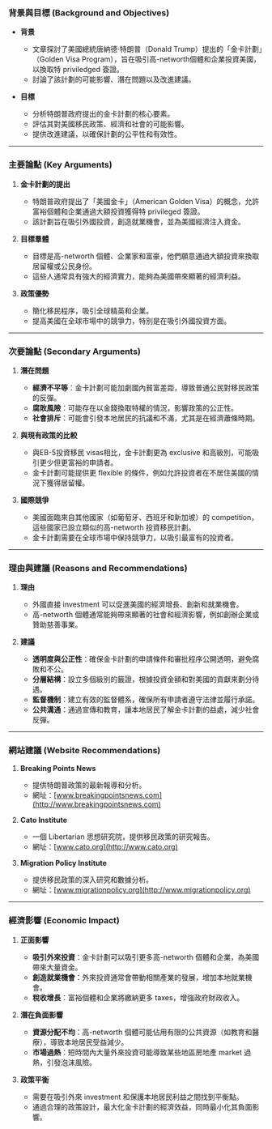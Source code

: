 ### 背景與目標 (Background and Objectives)

- **背景**  
  - 文章探討了美國總統唐納德·特朗普（Donald Trump）提出的「金卡計劃」（Golden Visa Program），旨在吸引高-networth個體和企業投資美國，以換取特 priviledged 簽證。
  - 討論了該計劃的可能影響、潛在問題以及改進建議。

- **目標**  
  - 分析特朗普政府提出的金卡計劃的核心要素。
  - 評估其對美國移民政策、經濟和社會的可能影響。
  - 提供改進建議，以確保計劃的公平性和有效性。

---

### 主要論點 (Key Arguments)

1. **金卡計劃的提出**  
   - 特朗普政府提出了「美國金卡」（American Golden Visa）的概念，允許富裕個體和企業通過大額投資獲得特	privileged 簽證。
   - 該計劃旨在吸引外國投資，創造就業機會，並為美國經濟注入資金。

2. **目標羣體**  
   - 目標是高-networth 個體、企業家和富豪，他們願意通過大額投資來換取居留權或公民身份。
   - 這些人通常具有強大的經濟實力，能夠為美國帶來顯著的經濟利益。

3. **政策優勢**  
   - 簡化移民程序，吸引全球精英和企業。
   - 提高美國在全球市場中的競爭力，特別是在吸引外國投資方面。

---

### 次要論點 (Secondary Arguments)

1. **潛在問題**  
   - **經濟不平等**：金卡計劃可能加劇國內貧富差距，導致普通公民對移民政策的反彈。
   - **腐敗風險**：可能存在以金錢換取特權的情況，影響政策的公正性。
   - **社會排斥**：可能會引發本地居民的抗議和不滿，尤其是在經濟蕭條時期。

2. **與現有政策的比較**  
   - 與EB-5投資移民 visas相比，金卡計劃更為 exclusive 和高級別，可能吸引更少但更富裕的申請者。
   - 金卡計劃可能提供更 flexible 的條件，例如允許投資者在不居住美國的情況下獲得居留權。

3. **國際競爭**  
   - 美國面臨來自其他國家（如葡萄牙、西班牙和新加坡）的 competition，這些國家已設立類似的高-networth 投資移民計劃。
   - 金卡計劃需要在全球市場中保持競爭力，以吸引最富有的投資者。

---

### 理由與建議 (Reasons and Recommendations)

1. **理由**  
   - 外國直接 investment 可以促進美國的經濟增長、創新和就業機會。
   - 高-networth 個體通常能夠帶來顯著的社會和經濟影響，例如創辦企業或贊助慈善事業。

2. **建議**  
   - **透明度與公正性**：確保金卡計劃的申請條件和審批程序公開透明，避免腐敗和不公。
   - **分層結構**：設立多個級別的籤證，根據投資金額和對美國的貢獻來劃分待遇。
   - **監督機制**：建立有效的監督體系，確保所有申請者遵守法律並履行承諾。
   - **公共溝通**：通過宣傳和教育，讓本地居民了解金卡計劃的益處，減少社會反彈。

---

### 網站建議 (Website Recommendations)

1. **Breaking Points News**  
   - 提供特朗普政策的最新報導和分析。
   - 網址：[www.breakingpointsnews.com](http://www.breakingpointsnews.com)

2. **Cato Institute**  
   - 一個 Libertarian 思想研究院，提供移民政策的研究報告。
   - 網址：[www.cato.org](http://www.cato.org)

3. **Migration Policy Institute**  
   - 提供移民政策的深入研究和數據分析。
   - 網址：[www.migrationpolicy.org](http://www.migrationpolicy.org)

---

### 經濟影響 (Economic Impact)

1. **正面影響**  
   - **吸引外來投資**：金卡計劃可以吸引更多高-networth 個體和企業，為美國帶來大量資金。
   - **創造就業機會**：外來投資通常會帶動相關產業的發展，增加本地就業機會。
   - **稅收增長**：富裕個體和企業將繳納更多 taxes，增強政府財政收入。

2. **潛在負面影響**  
   - **資源分配不均**：高-networth 個體可能佔用有限的公共資源（如教育和醫療），導致本地居民受益減少。
   - **市場過熱**：短時間內大量外來投資可能導致某些地區房地產 market 過熱，引發泡沫風險。

3. **政策平衡**  
   - 需要在吸引外來 investment 和保護本地居民利益之間找到平衡點。
   - 通過合理的政策設計，最大化金卡計劃的經濟效益，同時最小化其負面影響。